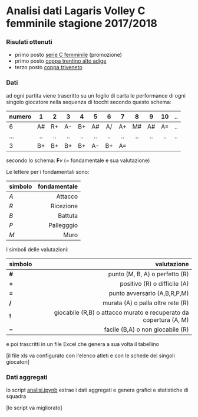 # Analisi dati Lagaris Volley C femminile stagione 2017/2018

### Risulati ottenuti
- primo posto [serie C femminile](http://www.fipav.tn.it/risultati-classifiche.aspx?ComitatoId=16&StId=1328&DataDa=&StatoGara=1&CId=39890&SId=2781&PId=110&btFiltro=CERCA) (promozione)
- primo posto [coppa trentino alto adige](http://www.fipav.tn.it/risultati-classifiche.aspx?ComitatoId=16&StId=1328&DataDa=&StatoGara=1&CId=41019&SId=&PId=110&btFiltro=CERCA) 
- terzo posto [coppa triveneto](http://www.fipavveneto.net/archivio-news?NewsId=35509&)

### Dati
ad ogni partita viene trascritto su un foglio di carta le performance di ogni singolo giocatore nella sequenza di tocchi secondo questo schema:

| numero | 1 |  2|  3|  4|  5|  6|  7|  8|  9| 10| ..| 
| ------ |:-:|:-:|:-:|:-:|:-:|:-:|:-:|:-:|:-:|:-:|--:|
| 6      |A#|R+|A-|B+|A#|A/|A+|M#|A#|A=|..|
| ...    |..|..|..|..|..|..|..|..|..|..|..|                                                                  
| 3      |B+|B+|B+|B+|A-|B+|A=|  |  |  |  |

secondo lo schema:  **F**_v_  (= fondamentale e sua valutazione)

Le lettere per i fondamentali sono:

|simbolo|fondamentale|
|--|-:|
|*A*|Attacco|
|*R*|Ricezione|
|*B*|Battuta|
|*P*|Pallegggio|
|*M*|Muro|

I simboli delle valutazioni:

|simbolo|valutazione|
|--|-:|
|**&#35;**|punto (M, B, A) o perfetto (R)|
|**&plus;**|positivo (R) o difficile (A)|
|**=**|punto avversario (A,B,R,P,M)|
|**/**|murata (A) o palla oltre rete (R)|
|**!**|giocabile (R,B) o attacco murato e recuperato da copertura (A, M)|
|**&minus;**|facile (B,A) o non giocabile (R)|

e poi trascritti in un file Excel che genera a sua volta il tabellino

&lbrack;il file xls va configurato con l'elenco atleti e con le schede dei singoli giocatori&rbrack;

### Dati aggregati
lo script [analisi.ipynb](analisi.ipynb)  estrae i dati aggregati e genera grafici e statistiche di squadra

&lbrack;lo script va migliorato&rbrack;
